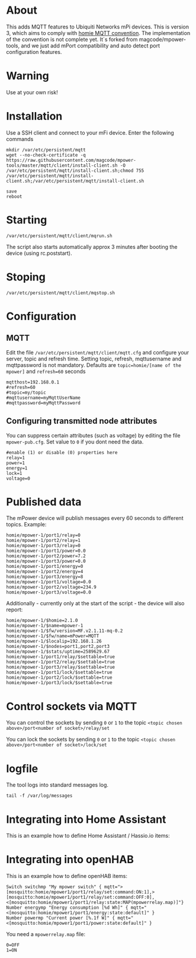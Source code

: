 # About
This adds MQTT features to Ubiquiti Networks mPi devices.
This is version 3, which aims to comply with [homie MQTT convention](https://github.com/marvinroger/homie). The implementation of the convention is not complete yet.
It´s forked from magcode/mpower-tools, and we just add mPort compatibility and auto detect port configuration features.

# Warning
Use at your own risk!

# Installation
Use a SSH client and connect to your mFi device.
Enter the following commands

```
mkdir /var/etc/persistent/mqtt
wget --no-check-certificate -q https://raw.githubusercontent.com/magcode/mpower-tools/master/mqtt/client/install-client.sh -O /var/etc/persistent/mqtt/install-client.sh;chmod 755 /var/etc/persistent/mqtt/install-client.sh;/var/etc/persistent/mqtt/install-client.sh

save
reboot
```

# Starting
```
/var/etc/persistent/mqtt/client/mqrun.sh
```
The script also starts automatically approx 3 minutes after booting the device (using rc.poststart).

# Stoping
```
/var/etc/persistent/mqtt/client/mqstop.sh
```

# Configuration
## MQTT
Edit the file `/var/etc/persistent/mqtt/client/mqtt.cfg` and configure your server, topic and refresh time. Setting topic, refresh, mqttusername and mqttpassword is not mandatory. Defaults are 
`topic=homie/[name of the mpower]` and `refresh=60` seconds

```
mqtthost=192.168.0.1
#refresh=60
#topic=my/topic
#mqttusername=myMqttUserName
#mqttpassword=myMqttPassword
```
## Configuring transmitted node attributes
You can suppress certain attributes (such as voltage) by editing the file `mpower-pub.cfg`. Set value to `0` if you dont need the data.

```
#enable (1) or disable (0) properties here
relay=1
power=1
energy=1
lock=1
voltage=0
```

# Published data

The mPower device will publish messages every 60 seconds to different topics. Example:

```
homie/mpower-1/port1/relay=0
homie/mpower-1/port2/relay=1
homie/mpower-1/port3/relay=0
homie/mpower-1/port1/power=0.0
homie/mpower-1/port2/power=7.2
homie/mpower-1/port3/power=0.0
homie/mpower-1/port1/energy=0
homie/mpower-1/port2/energy=4
homie/mpower-1/port3/energy=8
homie/mpower-1/port1/voltage=0.0
homie/mpower-1/port2/voltage=234.9
homie/mpower-1/port3/voltage=0.0
```

Additionally - currently only at the start of the script - the device will also report:

```
homie/mpower-1/$homie=2.1.0
homie/mpower-1/$name=mpower-1
homie/mpower-1/$fw/version=MF.v2.1.11-mq-0.2
homie/mpower-1/$fw/name=mPower=MQTT
homie/mpower-1/$localip=192.168.1.26
homie/mpower-1/$nodes=port1,port2,port3
homie/mpower-1/$stats/uptime=2589629.67
homie/mpower-1/port1/relay/$settable=true
homie/mpower-1/port2/relay/$settable=true
homie/mpower-1/port3/relay/$settable=true
homie/mpower-1/port1/lock/$settable=true
homie/mpower-1/port2/lock/$settable=true
homie/mpower-1/port3/lock/$settable=true
```

# Control sockets via MQTT
You can control the sockets by sending `0` or `1` to the topic `<topic chosen above>/port<number of socket>/relay/set`

You can lock the sockets by sending `0` or `1` to the topic `<topic chosen above>/port<number of socket>/lock/set`

# logfile
The tool logs into standard messages log.
```
tail -f /var/log/messages
```
# Integrating into Home Assistant

This is an example how to define Home Assistant / Hassio.io items:

# Integrating into openHAB

This is an example how to define openHAB items:

```
Switch switchmp "My mpower switch" { mqtt=">[mosquitto:homie/mpower1/port1/relay/set:command:ON:1],>[mosquitto:homie/mpower1/port1/relay/set:command:OFF:0],<[mosquitto:homie/mpower1/port1/relay:state:MAP(mpowerrelay.map)]"}
Number energymp "Energy consumption [%d Wh]" { mqtt="<[mosquitto:homie/mpower1/port1/energy:state:default]" }
Number powermp "Current power [%.1f W]" { mqtt="<[mosquitto:homie/mpower1/port1/power:state:default]" }

```

You need a `mpowerrelay.map` file:
```
0=OFF
1=ON
```
